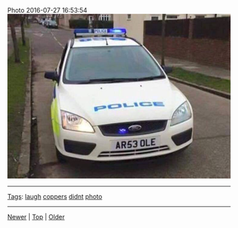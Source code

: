 <!--
title: Photo 2016-07-27 16
date: 2020-06-28T14:56:50.753Z
tags: laugh, coppers, didnt, photo
-->









Photo 2016-07-27 16:53:54
![](148054784072-0.jpg)

<!--BOTTOM-POST-NAVIGATION-->
---

[Tags](tags.md): [laugh](tag-laugh.md) [coppers](tag-coppers.md) [didnt](tag-didnt.md) [photo](tag-photo.md)

---

[Newer](147917309907.md) | [Top](index.md) | [Older](148243847377.md)